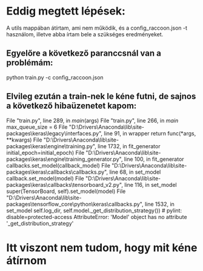 # Eddig megtett lépések:
A utils mappában átírtam, ami nem működik, és a config_raccoon.json -t használom, illetve abba írtam bele a szükséges eredményeket.

## Egyelőre a következő paranccsnál van a problémám:

 python train.py -c config_raccoon.json

## Elvileg ezután a train-nek le kéne futni, de sajnos a következő hibaüzenetet kapom:

 File "train.py", line 289, in <module>
    _main_(args)
  File "train.py", line 266, in _main_
    max_queue_size   = 6
  File "D:\Drivers\Anaconda\lib\site-packages\keras\legacy\interfaces.py", line 91, in wrapper
    return func(*args, **kwargs)
  File "D:\Drivers\Anaconda\lib\site-packages\keras\engine\training.py", line 1732, in fit_generator
    initial_epoch=initial_epoch)
  File "D:\Drivers\Anaconda\lib\site-packages\keras\engine\training_generator.py", line 100, in fit_generator
    callbacks.set_model(callback_model)
  File "D:\Drivers\Anaconda\lib\site-packages\keras\callbacks\callbacks.py", line 68, in set_model
    callback.set_model(model)
  File "D:\Drivers\Anaconda\lib\site-packages\keras\callbacks\tensorboard_v2.py", line 116, in set_model
    super(TensorBoard, self).set_model(model)
  File "D:\Drivers\Anaconda\lib\site-packages\tensorflow_core\python\keras\callbacks.py", line 1532, in set_model
    self.log_dir, self.model._get_distribution_strategy())  # pylint: disable=protected-access
AttributeError: 'Model' object has no attribute '_get_distribution_strategy'

# Itt viszont nem tudom, hogy mit kéne átírnom 
